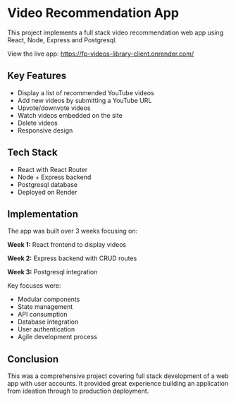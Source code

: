 # Video Recommendation App 

This project implements a full stack video recommendation web app using React, Node, Express and Postgresql.

View the live app: https://fp-videos-library-client.onrender.com/

## Key Features

- Display a list of recommended YouTube videos
- Add new videos by submitting a YouTube URL
- Upvote/downvote videos
- Watch videos embedded on the site
- Delete videos
- Responsive design

## Tech Stack

- React with React Router
- Node + Express backend
- Postgresql database
- Deployed on Render

## Implementation

The app was built over 3 weeks focusing on:
  
**Week 1:** React frontend to display videos
  
**Week 2:** Express backend with CRUD routes
  
**Week 3:** Postgresql integration

Key focuses were:

- Modular components
- State management 
- API consumption
- Database integration
- User authentication
- Agile development process

## Conclusion

This was a comprehensive project covering full stack development of a web app with user accounts. It provided great experience building an application from ideation through to production deployment.
